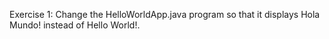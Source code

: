 Exercise 1: Change the HelloWorldApp.java program so that it displays Hola Mundo! instead of Hello World!.
